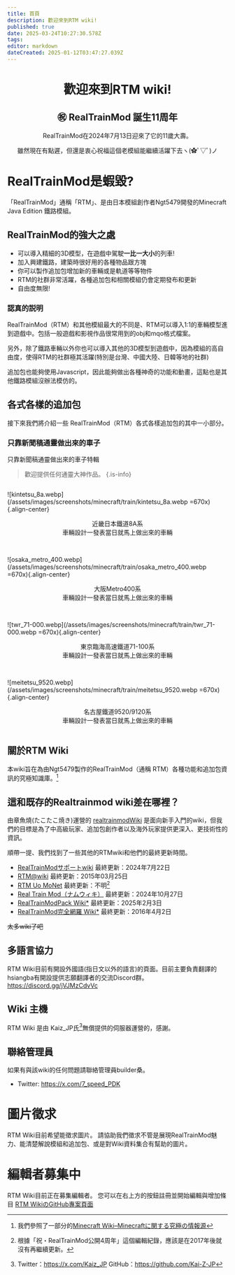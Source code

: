 ```yaml
---
title: 首頁
description: 歡迎來到RTM wiki!
published: true
date: 2025-03-24T10:27:30.578Z
tags: 
editor: markdown
dateCreated: 2025-01-12T03:47:27.039Z
---
```


<h1 style="text-align:center">歡迎來到RTM wiki!</h1>

<h2 style="text-align:center">㊗ RealTrainMod 誕生11周年</h2>

<p style="text-align:center">
  RealTrainMod在2024年7月13日迎來了它的11歲大壽。
<p style="text-align:center">
  雖然現在有點遲，但還是衷心祝福這個老模組能繼續活躍下去ヽ(✿ﾟ▽ﾟ)ノ

<!--
memo：到時候日文頁面會多一張相關圖片在這裡
-->

<!--
<blockquote class="twitter-tweet" data-media-max-width="800" data-lang="ja" data-dnt="true"><p lang="ja" dir="ltr"><a href="https://twitter.com/hashtag/RealTrainMod?src=hash&amp;ref_src=twsrc%5Etfw">#RealTrainMod</a> <a href="https://twitter.com/hashtag/Minecraft?src=hash&amp;ref_src=twsrc%5Etfw">#Minecraft</a> <br><br>あなたの街にも<br>自動車、走らせませんか？<br><br>レイアウトデータをUploadしました。<br>HojyoLayoutPack_『NPCCars_HTDemo』 <a href="https://t.co/Ya1LQQHKsP">https://t.co/Ya1LQQHKsP</a><br><br>RTM/H10BM/NPCCarsほか、<br>いくつかの前提Modが必要です。<br><br>（リプライで続く） <a href="https://t.co/QVpI5hywtz">pic.twitter.com/QVpI5hywtz</a></p>&mdash; 宝条みちる@Minecraft (@hojyo_minecraft) <a href="https://twitter.com/hojyo_minecraft/status/1789626066098942406?ref_src=twsrc%5Etfw">2024年5月12日</a></blockquote>
-->
          
# RealTrainMod是蝦毀?

「RealTrainMod」通稱「RTM」、是由日本模組創作者Ngt5479開發的Minecraft Java Edition 鐵路模組。



## RealTrainMod的強大之處
- 可以導入精細的3D模型，在遊戲中駕駛**一比一大小**的列車!
- 加入興建鐵路，建築時很好用的各種物品跟方塊
- 你可以製作追加包增加新的車輛或是軌道等等物件
- RTM的社群非常活躍，各種追加包和相關模組仍會定期發布和更新
- 自由度無限!

### 認真的説明
RealTrainMod（RTM）和其他模組最大的不同是、RTM可以導入1:1的車輛模型進到遊戲中。包括一般遊戲和影視作品很常用到的obj和mqo格式檔案。

另外，除了鐵路車輛以外你也可以導入其他的3D模型到遊戲中，因為模組的高自由度，使得RTM的社群極其活躍(特別是台灣、中國大陸、日韓等地的社群)

追加包也能夠使用Javascript，因此能夠做出各種神奇的功能和動畫，這點也是其他鐵路模組沒辦法模仿的。


## 各式各樣的追加包
接下來我們將介紹一些 RealTrainMod（RTM）各式各樣追加包的其中一小部分。
<!--
<blockquote class="twitter-tweet" data-conversation="none" data-lang="ja" data-dnt="true" data-theme="dark"><p lang="ja" dir="ltr">こちらのほうはソリオと比べて、なんだか少しいかめしい見た目になったような気がします……姉妹車なので、そう大きくは変わらないのですが。エンブレム効果でしょうか？ <a href="https://t.co/0AiJqQtqsy">pic.twitter.com/0AiJqQtqsy</a></p>&mdash; 宝条みちる@Minecraft (@hojyo_minecraft) <a href="https://twitter.com/hojyo_minecraft/status/1868287778649485411?ref_src=twsrc%5Etfw">2024年12月15日</a></blockquote>
-->

### 只靠新聞稿通靈做出來的車子
只靠新聞稿通靈做出來的車子特輯
> 歡迎提供任何通靈大神作品。
{.is-info}
<div style="
            display: flex;
            flex-wrap: wrap;
            justify-content: center;
            align-items: center;
            gap: 16px;
            ">
  <div>
    
  ![kintetsu_8a.webp](/assets/images/screenshots/minecraft/train/kintetsu_8a.webp =670x){.align-center}
  <p style="text-align:center">近畿日本鐵道8A系<br>車輛設計一發表當日就馬上做出來的車輛</p>
  </div>

  <div>
    
  ![osaka_metro_400.webp](/assets/images/screenshots/minecraft/train/osaka_metro_400.webp =670x){.align-center}
  <p style="text-align:center">大阪Metro400系<br>車輛設計一發表當日就馬上做出來的車輛</p>
  </div>

  <div>
    
  ![twr_71-000.webp](/assets/images/screenshots/minecraft/train/twr_71-000.webp =670x){.align-center}
  <p style="text-align:center">東京臨海高速鐵道71-100系<br>車輛設計一發表當日就馬上做出來的車輛</p>
  </div>

  <div>
    
  ![meitetsu_9520.webp](/assets/images/screenshots/minecraft/train/meitetsu_9520.webp =670x){.align-center}
  <p style="text-align:center">名古屋鐵道9520/9120系<br>車輛設計一發表當日就馬上做出來的車輛</p>
    
    
  </div>
</div>

## 關於RTM Wiki

本wiki旨在為由Ngt5479製作的RealTrainMod（通稱 RTM）各種功能和追加包資訊的究極知識庫。[^1]

## 這和既存的Realtrainmod wiki差在哪裡？

由章魚燒(たこたこ焼き)運營的 [realtrainmodWiki](https://gamerch.com/realtrainmod/) 是面向新手入門的wiki，但我們的目標是為了中高級玩家、追加包創作者以及海外玩家提供更深入、更技術性的資訊。

順帶一提、我們找到了一些其他的RTMwiki和他們的最終更新時間。

* [RealTrainModサポートwiki](https://wikiwiki.jp/rtm-sub/) 最終更新：2024年7月22日
* [RTM@wiki](https://w.atwiki.jp/ngtmods/) 最終更新：2015年03月25日
* [RTM Uo MoNet](http://rtm-uo-monet.wikidot.com/) 最終更新：不明[^2]
* [Real Train Mod（ナムウィキ）](https://namu.wiki/w/Real%20Train%20Mod) 最終更新：2024年10月27日
* [RealTrainModPack Wiki*](https://wikiwiki.jp/rtm-addon/) 最終更新：2025年2月3日
* [RealTrainMod完全網羅 Wiki*](https://wikiwiki.jp/maikurartm/) 最終更新：2016年4月2日

~~太多wiki了吧~~

## 多語言協力
RTM Wiki目前有開設外國語(指日文以外的語言)的頁面。目前主要負責翻譯的hsiangba有開設提供志願翻譯者的交流Discord群。
https://discord.gg/jVJMzCdvVc

## Wiki 主機
RTM Wiki 是由 Kaiz_JP氏[^3]無償提供的伺服器運營的，感謝。

## 聯絡管理員
如果有與該wiki的任何問題請聯絡管理員builder桑。
- Twitter: https://x.com/7_speed_PDK

# 圖片徵求
RTM Wiki目前希望能徵求圖片。
請協助我們徵求不管是展現RealTrainMod魅力、能清楚解說模組和追加包、或是對Wiki資料集合有幫助的圖片。

# 編輯者募集中
RTM Wiki目前正在募集編輯者。
您可以在右上方的按鈕註冊並開始編輯與增加條目
[RTM WikiのGitHub專案頁面](https://github.com/Builder256/RTM-Wiki) 

[^1]:我們參照了一部分的[Minecraft Wiki–Minecraftに関する究極の情報源](https://ja.minecraft.wiki/)
[^2]:根據「祝・RealTrainMod公開4周年」這個編輯紀錄，應該是在2017年後就沒有再繼續更新。
[^3]:Twitter：https://x.com/Kaiz_JP
GitHub：https://github.com/Kai-Z-JP




